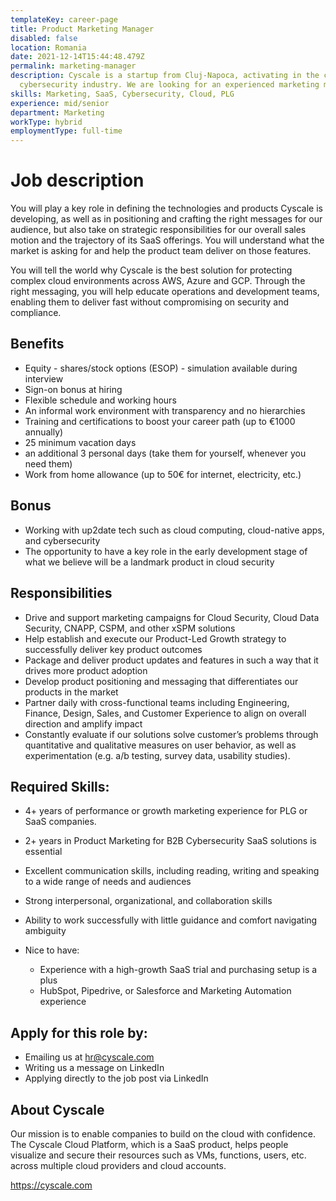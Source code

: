 ```yaml
---
templateKey: career-page
title: Product Marketing Manager
disabled: false
location: Romania
date: 2021-12-14T15:44:48.479Z
permalink: marketing-manager
description: Cyscale is a startup from Cluj-Napoca, activating in the cloud
  cybersecurity industry. We are looking for an experienced marketing manager.
skills: Marketing, SaaS, Cybersecurity, Cloud, PLG
experience: mid/senior
department: Marketing
workType: hybrid
employmentType: full-time
---
```

# Job description

You will play a key role in defining the technologies and products Cyscale is developing, as well as in positioning and crafting the right messages for our audience, but also take on strategic responsibilities for our overall sales motion and the trajectory of its SaaS offerings. You will understand what the market is asking for and help the product team deliver on those features.

You will tell the world why Cyscale is the best solution for protecting complex cloud environments across AWS, Azure and GCP. Through the right messaging, you will help educate operations and development teams, enabling them to deliver fast without compromising on security and compliance.

## Benefits

* Equity - shares/stock options (ESOP) - simulation available during interview
* Sign-on bonus at hiring
* Flexible schedule and working hours
* An informal work environment with transparency and no hierarchies
* Training and certifications to boost your career path (up to €1000 annually)
* 25 minimum vacation days
* an additional 3 personal days (take them for yourself, whenever you need them)
* Work from home allowance (up to 50€ for internet, electricity, etc.)

## Bonus

* Working with up2date tech such as cloud computing, cloud-native apps, and cybersecurity
* The opportunity to have a key role in the early development stage of what we believe will be a landmark product in cloud security

## Responsibilities

* Drive and support marketing campaigns for Cloud Security, Cloud Data Security, CNAPP, CSPM, and other xSPM solutions
* Help establish and execute our Product-Led Growth strategy to successfully deliver key product outcomes
* Package and deliver product updates and features in such a way that it drives more product adoption
* Develop product positioning and messaging that differentiates our products in the market
* Partner daily with cross-functional teams including Engineering, Finance, Design, Sales, and Customer Experience to align on overall direction and amplify impact
* Constantly evaluate if our solutions solve customer’s problems through quantitative and qualitative measures on user behavior, as well as experimentation (e.g. a/b testing, survey data, usability studies).

## Required Skills:

* 4+ years of performance or growth marketing experience for PLG or SaaS companies.
* 2+ years in Product Marketing for B2B Cybersecurity SaaS solutions is essential
* Excellent communication skills, including reading, writing and speaking to a wide range of needs and audiences
* Strong interpersonal, organizational, and collaboration skills
* Ability to work successfully with little guidance and comfort navigating ambiguity
* Nice to have:

  * Experience with a high-growth SaaS trial and purchasing setup is a plus
  * HubSpot, Pipedrive, or Salesforce and Marketing Automation experience

## Apply for this role by:

* Emailing us at [hr@cyscale.com](mailto:hr@cyscale.com)
* Writing us a message on LinkedIn
* Applying directly to the job post via LinkedIn

## About Cyscale

Our mission is to enable companies to build on the cloud with confidence. The Cyscale Cloud Platform, which is a SaaS product, helps people visualize and secure their resources such as VMs, functions, users, etc. across multiple cloud providers and cloud accounts.

https://cyscale.com